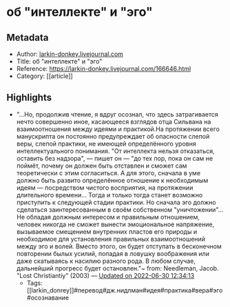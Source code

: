 # об "интеллекте" и "эго"

## Metadata
- Author: [larkin-donkey.livejournal.com]()
- Title: об "интеллекте" и "эго"
- Reference: https://larkin-donkey.livejournal.com/166646.html
- Category: [[article]]

## Highlights
- "...Но, продолжив чтение, я вдруг осознал, что здесь затрагивается нечто совершенно иное, касающееся взглядов отца Сильвана на взаимоотношения между идеями и практикой.На протяжении всего манускрипта он постоянно предупреждает об опасности слепой веры, слепой практики, не имеющей определённого уровня интеллектуального понимания. "От интеллекта нельзя отказаться, оставить без надзора", — пишет он — "до тех пор, пока он сам не поймёт, почему он должен быть отставлен и сможет сам теоретически с этим согласиться. А для этого, сначала в уме должно быть развито определённое отношение к необходимым идеям — посредством чистого восприятия, на протяжении длительного времени... Тогда и только тогда станет возможно приступить к следующей стадии практики. Но сначала эго должно сделаться заинтересованным в своём собственном "уничтожении"... Не обладая должным интересом и правильным отношением, человек никогда не сможет вынести эмоциональное напряжение, вызываемое смещением внутренних пластов его природы и необходимое для установления правильных взаимоотношений между эго и волей. Вместо этого, он будет отступать в бесконечном повторении былых усилий, попадая в ловушку воображения или даже скатываясь к насилию разного рода. В любом случае, дальнейший прогресс будет остановлен."~ from:  Needleman, Jacob. "Lost Christiantiy" (2003) — [Updated on 2022-06-30 12:34:13](https://hyp.is/zYkkUPhXEeylgYvyV66uQQ/larkin-donkey.livejournal.com/166646.html)
   - Tags: [[larkin_donrey]]#перевод#дж.нидлман#идея#практика#вера#эго#осознавание
